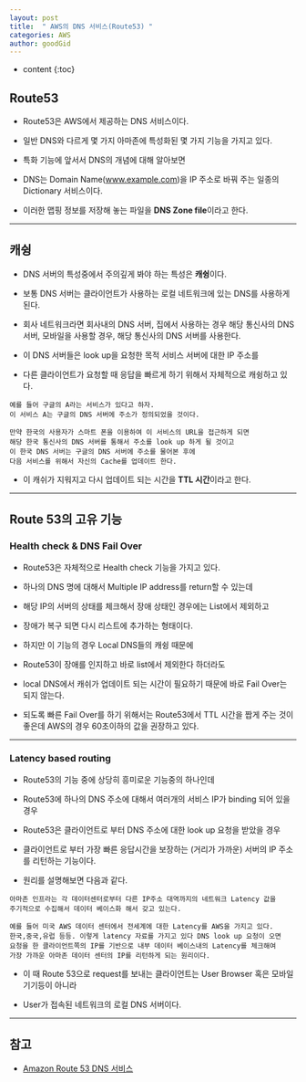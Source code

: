 ```yaml
---
layout: post
title:  " AWS의 DNS 서비스(Route53) "
categories: AWS
author: goodGid
---
```

* content
{:toc}

## Route53

* Route53은 AWS에서 제공하는 DNS 서비스이다. 

* 일반 DNS와 다르게 몇 가지 아마존에 특성화된 몇 가지 기능을 가지고 있다.

* 특화 기능에 앞서서 DNS의 개념에 대해 알아보면 

* DNS는 Domain Name(www.example.com)을 IP 주소로 바꿔 주는 일종의 Dictionary 서비스이다.

* 이러한 맵핑 정보를 저장해 놓는 파일을 **DNS Zone file**이라고 한다.

 





---

## 캐슁

* DNS 서버의 특성중에서 주의깊게 봐야 하는 특성은 **캐슁**이다.

* 보통 DNS 서버는 클라이언트가 사용하는 로컬 네트워크에 있는 DNS를 사용하게 된다. 

* 회사 네트워크라면 회사내의 DNS 서버, 집에서 사용하는 경우 해당 통신사의 DNS서버, 모바일을 사용할 경우, 해당 통신사의 DNS 서버를 사용한다. 

* 이 DNS 서버들은 look up을 요청한 목적 서비스 서버에 대한 IP 주소를 

* 다른 클라이언트가 요청할 때 응답을 빠르게 하기 위해서 자체적으로 캐슁하고 있다.

```
예를 들어 구글의 A라는 서비스가 있다고 하자. 
이 서비스 A는 구글의 DNS 서버에 주소가 정의되었을 것이다. 

만약 한국의 사용자가 스마트 폰을 이용하여 이 서비스의 URL을 접근하게 되면 
해당 한국 통신사의 DNS 서버를 통해서 주소를 look up 하게 될 것이고 
이 한국 DNS 서버는 구글의 DNS 서버에 주소를 물어본 후에
다음 서비스를 위해서 자신의 Cache를 업데이트 한다.
```

* 이 캐쉬가 지워지고 다시 업데이트 되는 시간을 **TTL 시간**이라고 한다.

---


## Route 53의 고유 기능

### Health check & DNS Fail Over

* Route53은 자체적으로 Health check 기능을 가지고 있다. 

* 하나의 DNS 명에 대해서 Multiple IP address를 return할 수 있는데

* 해당 IP의 서버의 상태를 체크해서 장애 상태인 경우에는 List에서 제외하고 

* 장애가 복구 되면 다시 리스트에 추가하는 형태이다.

* 하지만 이 기능의 경우 Local DNS들의 캐슁 때문에 

* Route53이 장애를 인지하고 바로 list에서 제외한다 하더라도 

* local DNS에서 캐쉬가 업데이트 되는 시간이 필요하기 때문에 바로 Fail Over는 되지 않는다. 

* 되도록 빠른 Fail Over를 하기 위해서는 Route53에서 TTL 시간을 짭게 주는 것이 좋은데 AWS의 경우 60초이하의 값을 권장하고 있다.

---

### Latency based routing

* Route53의 기능 중에 상당히 흥미로운 기능중의 하나인데 

* Route53에 하나의 DNS 주소에 대해서 여러개의 서비스 IP가 binding 되어 있을 경우 

* Route53은 클라이언트로 부터 DNS 주소에 대한 look up 요청을 받았을 경우 

* 클라이언트로 부터 가장 빠른 응답시간을 보장하는 (거리가 가까운) 서버의 IP 주소를 리턴하는 기능이다.

* 원리를 설명해보면 다음과 같다. 

```
아마존 인프라는 각 데이터센터로부터 다른 IP주소 대역까지의 네트워크 Latency 값을 
주기적으로 수집해서 데이터 베이스화 해서 갖고 있는다.

예를 들어 미국 AWS 데이터 센터에서 전세계에 대한 Latency를 AWS을 가지고 있다. 
한국,중국,유럽 등등. 이렇게 latency 자료를 가지고 있다 DNS look up 요청이 오면 
요청을 한 클라이언트쪽의 IP를 기반으로 내부 데이터 베이스내의 Latency를 체크해여 
가장 가까운 아마존 데이터 센터의 IP를 리턴하게 되는 원리이다.
```

* 이 때 Route 53으로 request를 보내는 클라이언트는 User Browser 혹은 모바일 기기등이 아니라 

* User가 접속된 네트워크의 로컬 DNS 서버이다.



---

## 참고

* [Amazon Route 53 DNS 서비스](http://bcho.tistory.com/795?category=431292)
